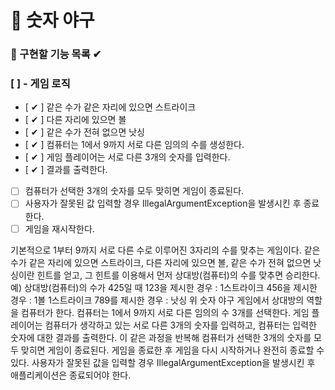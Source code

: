 # 🎰 숫자 야구

### 🎯 구현할 기능 목록 ✔

### [  ] - 게임 로직

- [ ✔ ] 같은 수가 같은 자리에 있으면 스트라이크
- [ ✔ ] 다른 자리에 있으면 볼
- [ ✔ ] 같은 수가 전혀 없으면 낫싱
- [ ✔ ] 컴퓨터는 1에서 9까지 서로 다른 임의의 수를 생성한다.
- [ ✔ ] 게임 플레이어는 서로 다른 3개의 숫자를 입력한다.
- [ ✔ ] 결과를 출력한다.
- [  ] 컴퓨터가 선택한 3개의 숫자를 모두 맞히면 게임이 종료된다.
- [  ] 사용자가 잘못된 값 입력할 경우 IllegalArgumentException을 발생시킨 후 종료한다.
- [  ] 게임을 재시작한다.

기본적으로 1부터 9까지 서로 다른 수로 이루어진 3자리의 수를 맞추는 게임이다.
같은 수가 같은 자리에 있으면 스트라이크, 다른 자리에 있으면 볼, 같은 수가 전혀 없으면 낫싱이란 힌트를 얻고, 그 힌트를 이용해서 먼저 상대방(컴퓨터)의 수를 맞추면 승리한다.
예) 상대방(컴퓨터)의 수가 425일 때
123을 제시한 경우 : 1스트라이크
456을 제시한 경우 : 1볼 1스트라이크
789를 제시한 경우 : 낫싱
위 숫자 야구 게임에서 상대방의 역할을 컴퓨터가 한다. 컴퓨터는 1에서 9까지 서로 다른 임의의 수 3개를 선택한다. 게임 플레이어는 컴퓨터가 생각하고 있는 서로 다른 3개의 숫자를 입력하고, 컴퓨터는 입력한 숫자에
대한 결과를 출력한다.
이 같은 과정을 반복해 컴퓨터가 선택한 3개의 숫자를 모두 맞히면 게임이 종료된다.
게임을 종료한 후 게임을 다시 시작하거나 완전히 종료할 수 있다.
사용자가 잘못된 값을 입력할 경우 IllegalArgumentException을 발생시킨 후 애플리케이션은 종료되어야 한다.